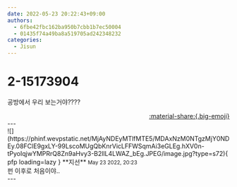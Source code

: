 ```yaml
---
date: 2022-05-23 20:22:43+09:00
authors:
  - 6fbe42fbc162ba950b7cbb1b7ec50004
  - 01435f74a49ba8a519705ad242348232
categories:
  - Jisun
---
```


# 2-15173904

<div class="post-container" markdown="1">
<div class="content-container md-sidebar__scrollwrap" markdown="1">

공방에서 우리 보는거야???? 

</div>
</div>

<div style="text-align: right;" markdown="1">
<a href="https://weverse.io/fromis9/fanpost/2-15173904" style="text-align: right;">:material-share:{.big-emoji}</a>
</div>
---

<div class="comments-container md-sidebar__scrollwrap" markdown="1">
<div class="comment" markdown="1">
<div class='id-container' markdown="1">
![](https://phinf.wevpstatic.net/MjAyNDEyMTlfMTE5/MDAxNzM0NTgzMjY0NDEy.08FClE9gxLY-99LscoMUgQbKnrVicLFFWSqmAi3eGLEg.hXV0n-tPyoIqjwYMPRrQ8Zn9aHvy3-B2llL4LWAZ_bEg.JPEG/image.jpg?type=s72){ pfp loading=lazy }
**<span class="artist">지선</span>** <small>May 23 2022, 20:23</small><br>
</div>
<div class='comment-body' markdown="1">
펀 이후로 처음이야..
</div>
</div>
</div>
---
